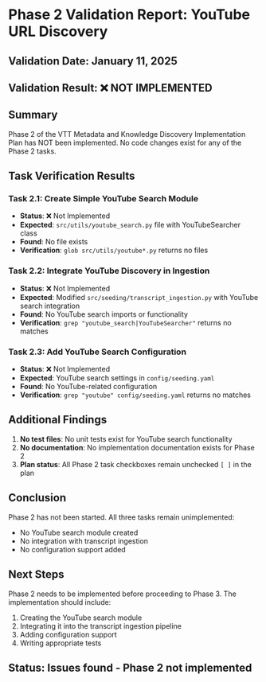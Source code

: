 # Phase 2 Validation Report: YouTube URL Discovery

## Validation Date: January 11, 2025

## Validation Result: ❌ NOT IMPLEMENTED

## Summary

Phase 2 of the VTT Metadata and Knowledge Discovery Implementation Plan has NOT been implemented. No code changes exist for any of the Phase 2 tasks.

## Task Verification Results

### Task 2.1: Create Simple YouTube Search Module
- **Status**: ❌ Not Implemented
- **Expected**: `src/utils/youtube_search.py` file with YouTubeSearcher class
- **Found**: No file exists
- **Verification**: `glob src/utils/youtube*.py` returns no files

### Task 2.2: Integrate YouTube Discovery in Ingestion  
- **Status**: ❌ Not Implemented
- **Expected**: Modified `src/seeding/transcript_ingestion.py` with YouTube search integration
- **Found**: No YouTube search imports or functionality
- **Verification**: `grep "youtube_search|YouTubeSearcher"` returns no matches

### Task 2.3: Add YouTube Search Configuration
- **Status**: ❌ Not Implemented
- **Expected**: YouTube search settings in `config/seeding.yaml`
- **Found**: No YouTube-related configuration
- **Verification**: `grep "youtube" config/seeding.yaml` returns no matches

## Additional Findings

1. **No test files**: No unit tests exist for YouTube search functionality
2. **No documentation**: No implementation documentation exists for Phase 2
3. **Plan status**: All Phase 2 task checkboxes remain unchecked `[ ]` in the plan

## Conclusion

Phase 2 has not been started. All three tasks remain unimplemented:
- No YouTube search module created
- No integration with transcript ingestion
- No configuration support added

## Next Steps

Phase 2 needs to be implemented before proceeding to Phase 3. The implementation should include:
1. Creating the YouTube search module
2. Integrating it into the transcript ingestion pipeline
3. Adding configuration support
4. Writing appropriate tests

## Status: **Issues found - Phase 2 not implemented**